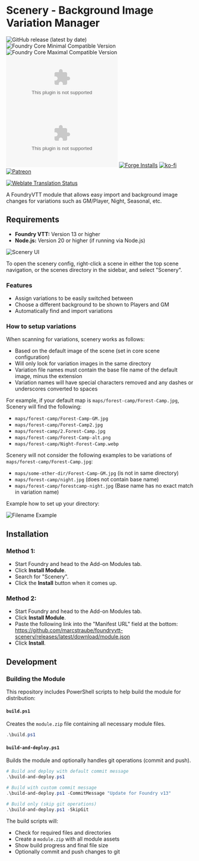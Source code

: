 # Scenery - Background Image Variation Manager

![GitHub release (latest by date)](https://img.shields.io/github/v/release/marcstraube/foundryvtt-scenery?label=Latest%20Release&prefix=v&query=$.version&colorB=red&style=for-the-badge)
![Foundry Core Minimal Compatible Version](https://img.shields.io/badge/dynamic/json.svg?url=https%3A%2F%2Fraw.githubusercontent.com%2Fmarcstraube%2Ffoundryvtt-brodericks-compendium%2Fmaster%2Fmodule.json&label=Foundry%20Minimal%20Version&query=$.compatibility.minimum&colorB=orange&style=for-the-badge)
![Foundry Core Maximal Compatible Version](https://img.shields.io/badge/dynamic/json.svg?url=https%3A%2F%2Fraw.githubusercontent.com%2Fmarcstraube%2Ffoundryvtt-brodericks-compendium%2Fmaster%2Fmodule.json&label=Foundry%20Maximal%20Version&query=$.compatibility.maximum&colorB=orange&style=for-the-badge)
![All Releases Download Count](https://img.shields.io/github/downloads/marcstraube/foundryvtt-scenery/module.zip?color=2b82fc&label=%20Downloads%20%28all%29&style=for-the-badge)
![Latest Release Download Count](https://img.shields.io/github/downloads/marcstraube/foundryvtt-scenery/latest/module.zip?label=Downloads%20%28latest%20release%29&style=for-the-badge)
[![Forge Installs](https://img.shields.io/badge/dynamic/json?label=Forge%20Installs&query=package.installs&suffix=%25&url=https%3A%2F%2Fforge-vtt.com%2Fapi%2Fbazaar%2Fpackage%2Fscenery&colorB=006400&style=for-the-badge)](https://forge-vtt.com/bazaar#package=scenery)
[![ko-fi](https://img.shields.io/badge/Ko--fi-F16061?style=for-the-badge&logo=ko-fi&logoColor=white)](https://ko-fi.com/J3J1FVK91)
[![Patreon](https://img.shields.io/badge/Patreon-F96854?style=for-the-badge&logo=patreon&logoColor=white)](https://www.patreon.com/NerdyByNatureDev)

[![Weblate Translation Status](https://weblate.foundryvtt-hub.com/widgets/scenery/-/287x66-black.png)](https://weblate.foundryvtt-hub.com/engage/scenery/)

A FoundryVTT module that allows easy import and background image changes for variations such as GM/Player, Night, Seasonal, etc.

## Requirements

- **Foundry VTT:** Version 13 or higher
- **Node.js:** Version 20 or higher (if running via Node.js)

![Scenery UI](docs/example.jpg "The Scenery UI")

To open the scenery config, right-click a scene in either the top scene navigation, or the scenes directory in the sidebar, and select "Scenery".

### Features
- Assign variations to be easily switched between
- Choose a different background to be shown to Players and GM
- Automatically find and import variations

### How to setup variations
When scanning for variations, scenery works as follows:
- Based on the default image of the scene (set in core scene configuration)
- Will only look for variation images in the same directory
- Variation file names must contain the base file name of the default image, minus the extension
- Variation names will have special characters removed and any dashes or underscores converted to spaces

For example, if your default map is `maps/forest-camp/Forest-Camp.jpg`, Scenery will find the following:
- `maps/forest-camp/Forest-Camp-GM.jpg`
- `maps/forest-camp/Forest-Camp2.jpg`
- `maps/forest-camp/2.Forest-Camp.jpg`
- `maps/forest-camp/Forest-Camp-alt.png`
- `maps/forest-camp/Night-Forest-Camp.webp`

Scenery will not consider the following examples to be variations of `maps/forest-camp/Forest-Camp.jpg`:
- `maps/some-other-dir/Forest-Camp-GM.jpg` (is not in same directory)
- `maps/forest-camp/night.jpg` (does not contain base name)
- `maps/forest-camp/forestcamp-night.jpg` (Base name has no exact match in variation name)

Example how to set up your directory:

![Filename Example](docs/variations.jpg "Filename Example")


## Installation

### Method 1:

* Start Foundry and head to the Add-on Modules tab.
* Click **Install Module**.
* Search for "Scenery". 
* Click the **Install** button when it comes up.


### Method 2:

* Start Foundry and head to the Add-on Modules tab.
* Click **Install Module**.
* Paste the following link into the "Manifest URL" field at the bottom: https://github.com/marcstraube/foundryvtt-scenery/releases/latest/download/module.json
* Click **Install**.

## Development

### Building the Module

This repository includes PowerShell scripts to help build the module for distribution:

#### `build.ps1`
Creates the `module.zip` file containing all necessary module files.

```powershell
.\build.ps1
```

#### `build-and-deploy.ps1`
Builds the module and optionally handles git operations (commit and push).

```powershell
# Build and deploy with default commit message
.\build-and-deploy.ps1

# Build with custom commit message
.\build-and-deploy.ps1 -CommitMessage "Update for Foundry v13"

# Build only (skip git operations)
.\build-and-deploy.ps1 -SkipGit
```

The build scripts will:
- Check for required files and directories
- Create a `module.zip` with all module assets
- Show build progress and final file size
- Optionally commit and push changes to git
